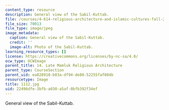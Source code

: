 ```yaml
---
content_type: resource
description: General view of the Sabil-Kuttab.
file: /courses/4-614-religious-architecture-and-islamic-cultures-fall-2002/22496dfe3bfba030a5af0bfb392f34ef_1112.jpg
file_size: 70013
file_type: image/jpeg
image_metadata:
  caption: General view of the Sabil-Kuttab.
  credit: ''
  image-alt: Photo of the Sabil-Kuttab.
learning_resource_types: []
license: https://creativecommons.org/licenses/by-nc-sa/4.0/
ocw_type: OCWImage
parent_title: 14. Late Mamluk Religious Architecture
parent_type: CourseSection
parent_uid: ea828910-b03a-df94-de80-52255faf084b
resourcetype: Image
title: 1112.jpg
uid: 22496dfe-3bfb-a030-a5af-0bfb392f34ef
---
```

General view of the Sabil-Kuttab.